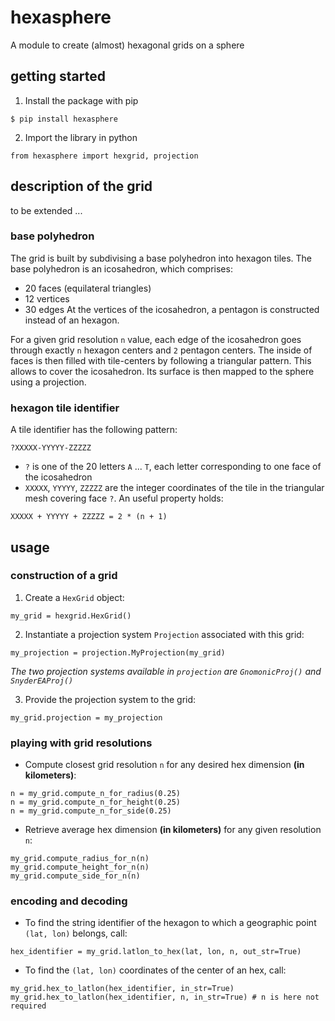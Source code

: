 # hexasphere
A module to create (almost) hexagonal grids on a sphere

## getting started

1. Install the package with pip

`$ pip install hexasphere`

2. Import the library in python

`from hexasphere import hexgrid, projection`

## description of the grid

to be extended ...

### base polyhedron

The grid is built by subdivising a base polyhedron into hexagon tiles.
The base polyhedron is an icosahedron, which comprises:
- 20 faces (equilateral triangles)
- 12 vertices
- 30 edges
At the vertices of the icosahedron, a pentagon is constructed instead of an hexagon.

For a given grid resolution `n` value, each edge of the icosahedron goes through exactly `n` hexagon centers and `2` pentagon centers. The inside of faces is then filled with tile-centers by following a triangular pattern.
This allows to cover the icosahedron. Its surface is then mapped to the sphere using a projection.

### hexagon tile identifier

A tile identifier has the following pattern:
```
?XXXXX-YYYYY-ZZZZZ
```
- `?` is one of the 20 letters `A` ... `T`, each letter corresponding to one face of the icosahedron
- `XXXXX`, `YYYYY`, `ZZZZZ` are the integer coordinates of the tile in the triangular mesh covering face `?`. An useful property holds:
```
XXXXX + YYYYY + ZZZZZ = 2 * (n + 1)
```

## usage

### construction of a grid

1. Create a `HexGrid` object:

`my_grid = hexgrid.HexGrid()`

2. Instantiate a projection system `Projection` associated with this grid:

`my_projection = projection.MyProjection(my_grid)`

*The two projection systems available in `projection` are `GnomonicProj()` and `SnyderEAProj()`*

3. Provide the projection system to the grid:

`my_grid.projection = my_projection`

### playing with grid resolutions

- Compute closest grid resolution `n` for any desired hex dimension **(in kilometers)**:

```
n = my_grid.compute_n_for_radius(0.25)
n = my_grid.compute_n_for_height(0.25)
n = my_grid.compute_n_for_side(0.25)
```

- Retrieve average hex dimension **(in kilometers)** for any given resolution `n`:

```
my_grid.compute_radius_for_n(n)
my_grid.compute_height_for_n(n)
my_grid.compute_side_for_n(n)
```

### encoding and decoding

- To find the string identifier of the hexagon to which a geographic point `(lat, lon)` belongs, call:

```
hex_identifier = my_grid.latlon_to_hex(lat, lon, n, out_str=True)
```

- To find the `(lat, lon)` coordinates of the center of an hex, call:

```
my_grid.hex_to_latlon(hex_identifier, in_str=True)
my_grid.hex_to_latlon(hex_identifier, n, in_str=True) # n is here not required
```
